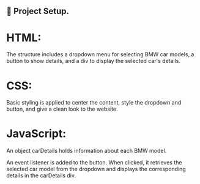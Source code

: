 ## :wrench: Project Setup.
# HTML:

The structure includes a dropdown menu for selecting BMW car models, a button to show details, and a div to display the selected car's details.

# CSS:

Basic styling is applied to center the content, style the dropdown and button, and give a clean look to the website.

# JavaScript:

An object carDetails holds information about each BMW model.

An event listener is added to the button. When clicked, it retrieves the selected car model from the dropdown and displays the corresponding details in the carDetails div.
